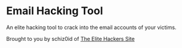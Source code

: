 # Email Hacking Tool
An elite hacking tool to crack into the email accounts of your victims.

Brought to you by schiz0id of [The Elite Hackers Site](https://www.elite-hackers.com)
